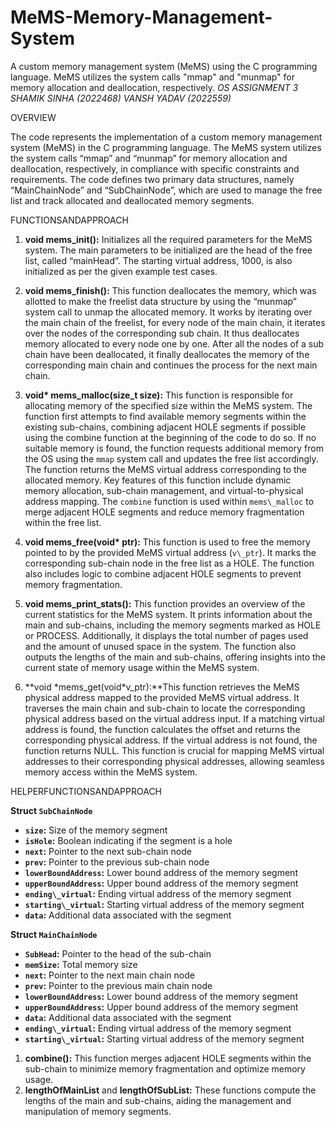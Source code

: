 # MeMS-Memory-Management-System
A custom memory management system (MeMS) using the C programming language. MeMS utilizes the system calls "mmap" and "munmap" for memory allocation and deallocation, respectively. 
*OS ASSIGNMENT 3       SHAMIK SINHA (2022468) VANSH YADAV (2022559)*

OVERVIEW

The code represents the implementation of a custom memory management system (MeMS) in the C programming language. The MeMS system utilizes the system calls “mmap” and “munmap” for memory allocation and deallocation, respectively, in compliance with specific constraints and requirements. The code defines two primary data structures, namely “MainChainNode” and “SubChainNode”, which are used to manage the free list and track allocated and deallocated memory segments.

FUNCTIONSANDAPPROACH

1. **void mems\_init():** Initializes all the required parameters for the MeMS system. The main parameters to be initialized are the head of the free list, called “mainHead”. The starting virtual address, 1000, is also initialized as per the given example test cases.
1. **void mems\_finish():** This function deallocates the memory, which was allotted to make the freelist data structure by using the “munmap” system call to unmap the allocated memory. It works by iterating over the main chain of the freelist, for every node of the main chain, it iterates over the nodes of the corresponding sub chain. It thus deallocates memory allocated to every node one by one. After all the nodes of a sub chain have been deallocated, it finally deallocates the memory of the corresponding main chain and continues the process for the next main chain.
1. **void\* mems\_malloc(size\_t size):** This function is responsible for allocating memory of the specified size within the MeMS system. The function first attempts to find available memory segments within the existing sub-chains, combining adjacent HOLE segments if possible using the combine function at the beginning of the code to do so. If no suitable memory is found, the function requests additional memory from the OS using the `mmap` system call and updates the free list accordingly. The function returns the MeMS virtual address corresponding to the allocated memory. Key features of this function include dynamic memory allocation, sub-chain management, and virtual-to-physical address mapping. The `combine` function is used within `mems\_malloc` to merge adjacent HOLE segments and reduce memory fragmentation within the free list.

4. **void mems\_free(void\* ptr):** This function is used to free the memory pointed to by the provided MeMS virtual address (`v\_ptr`). It marks the corresponding sub-chain node in the free list as a HOLE. The function also includes logic to combine adjacent HOLE segments to prevent memory fragmentation.
4. **void mems\_print\_stats():** This function provides an overview of the current statistics for the MeMS system. It prints information about the main and sub-chains, including the memory segments marked as HOLE or PROCESS. Additionally, it displays the total number of pages used and the amount of unused space in the system. The function also outputs the lengths of the main and sub-chains, offering insights into the current state of memory usage within the MeMS system.
4. **void \*mems\_get(void\*v\_ptr):**This function retrieves the MeMS physical address mapped to the provided MeMS virtual address. It traverses the main chain and sub-chain to locate the corresponding physical address based on the virtual address input. If a matching virtual address is found, the function calculates the offset and returns the corresponding physical address. If the virtual address is not found, the function returns NULL. This function is crucial for mapping MeMS virtual addresses to their corresponding physical addresses, allowing seamless memory access within the MeMS system.

HELPERFUNCTIONSANDAPPROACH

**Struct `SubChainNode`**

- **`size`:** Size of the memory segment
- **`isHole`:** Boolean indicating if the segment is a hole
- **`next`:** Pointer to the next sub-chain node
- **`prev`:** Pointer to the previous sub-chain node
- **`lowerBoundAddress`:** Lower bound address of the memory segment
- **`upperBoundAddress`:** Upper bound address of the memory segment
- **`ending\_virtual`:** Ending virtual address of the memory segment
- **`starting\_virtual`:** Starting virtual address of the memory segment
- **`data`:** Additional data associated with the segment

**Struct `MainChainNode`**

- **`SubHead`:** Pointer to the head of the sub-chain
- **`memSize`:** Total memory size
- **`next`:** Pointer to the next main chain node
- **`prev`:** Pointer to the previous main chain node
- **`lowerBoundAddress`:** Lower bound address of the memory segment
- **`upperBoundAddress`:** Upper bound address of the memory segment
- **`data`:** Additional data associated with the segment
- **`ending\_virtual`:** Ending virtual address of the memory segment
- **`starting\_virtual`:** Starting virtual address of the memory segment
1. **combine():** This function merges adjacent HOLE segments within the sub-chain to minimize memory fragmentation and optimize memory usage.
1. **lengthOfMainList** and **lengthOfSubList:** These functions compute the lengths of the main and sub-chains, aiding the management and manipulation of memory segments.
